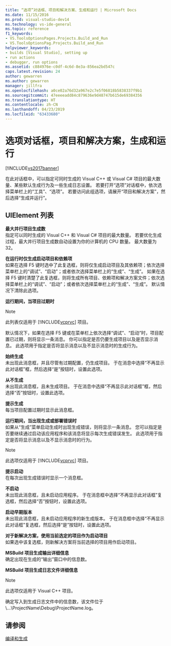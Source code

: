 ```yaml
---
title: “选项”对话框、项目和解决方案、生成和运行 | Microsoft Docs
ms.date: 11/15/2016
ms.prod: visual-studio-dev14
ms.technology: vs-ide-general
ms.topic: reference
f1_keywords:
- VS.ToolsOptionsPages.Projects.Build_and_Run
- VS.ToolsOptionsPag.Projects.Build_and_Run
helpviewer_keywords:
- builds [Visual Studio], setting up
- run actions
- debugger, run options
ms.assetid: c884976e-c0df-4c6d-8e3a-856ea2bd547c
caps.latest.revision: 24
author: gewarren
ms.author: gewarren
manager: jillfra
ms.openlocfilehash: a0ce02a76d32a967e2c7e5f06818b5838337f9b1
ms.sourcegitcommit: 47eeeeadd84c879636e9d48747b615de69384356
ms.translationtype: HT
ms.contentlocale: zh-CN
ms.lasthandoff: 04/23/2019
ms.locfileid: "63433680"
---
```

# <a name="options-dialog-box--projects-and-solutions-build-and-run"></a>选项对话框，项目和解决方案，生成和运行
[!INCLUDE[vs2017banner](../../includes/vs2017banner.md)]

在此对话框中，可以指定可同时生成的 Visual C++ 或 Visual C# 项目的最大数量、某些默认生成行为及一些生成日志设置。 若要打开“选项”对话框中，依次选择菜单栏上的“工具”、“选项”。 若要访问此组选项，请展开“项目和解决方案”，然后选择“生成并运行”。  
  
## <a name="uielement-list"></a>UIElement 列表  
 **最大并行项目生成数**  
 指定可以同时生成的 Visual C++ 和 Visual C# 项目的最大数量。 若要优化生成过程，最大并行项目生成数自动设置为你的计算机的 CPU 数量。 最大数量为 32。  
  
 **在运行时仅生成启动项目和依赖项**  
 如果在选择 F5 键时选中了此复选框，则将仅生成启动项目及其依赖项；依次选择菜单栏上的“调试”、“启动”；或者依次选择菜单栏上的“生成”、“生成”。 如果在选择 F5 键时清楚了此复选框，则将生成所有项目、依赖项和解决方案文件；依次选择菜单栏上的“调试”、“启动”；或者依次选择菜单栏上的“生成”、“生成”。 默认情况下清除此选项。  
  
 **运行期间，当项目过期时**  
 > [!NOTE]
> 此列表仅适用于 [!INCLUDE[vcprvc](../../includes/vcprvc-md.md)] 项目。  
  
 默认情况下，如果在选择 F5 键或在菜单栏上依次选择“调试”、“启动”时，项目配置已过期，则将显示一条消息。 你可以指定是否仍要生成项目以及是否显示消息。 此选项用于指定是否将显示消息以及不显示消息时的生成行为。  
  
 **始终生成**  
 未出现此消息框，并且尽管有过期配置，仍生成项目。 于在消息中选择“不再显示此对话框”框，然后选择“是”按钮时，设置此选项。  
  
 **从不生成**  
 未出现此消息框，且未生成项目。 于在消息中选择“不再显示此对话框”框，然后选择“否”按钮时，设置此选项。  
  
 **提示生成**  
 每当项目配置过期时显示此消息框。  
  
 **运行期间，当出现生成或部署错误时**  
 如果从“生成”菜单启动生成时出现生成错误，则将显示一条消息。 您可以指定是否要继续通过启动该应用程序和该消息将显示每次生成错误发生。 此选项用于指定是否将显示消息以及不显示消息时的行为。  
  
> [!NOTE]
> 此选项仅适用于 [!INCLUDE[vcprvc](../../includes/vcprvc-md.md)] 项目。  
  
 **提示启动**  
 在每次出现生成错误时显示一个消息框。  
  
 **不启动**  
 未出现此消息框，且未启动应用程序。 于在消息框中选择“不再显示此对话框”复选框，然后选择“否”按钮时，设置此选项。  
  
 **启动早期版本**  
 未出现此消息框，且未启动应用程序的新生成版本。 于在消息框中选择“不再显示此对话框”复选框，然后选择“是”按钮时，设置此选项。  
  
 **对于新解决方案，使用当前选定的项目作为启动项目**  
 如果选中该复选框，则新解决方案将当前选择的项目用作启动项目。  
  
 **MSBuild 项目生成输出详细信息**  
 确定出现在生成的“输出”窗口中的信息数。  
  
 **MSBuild 项目生成日志文件详细信息**  
 > [!NOTE]
> 此选项仅适用于 Visual C++ 项目。  
  
 确定写入到生成日志文件中的信息数，该文件位于 \\...\\ProjectName\Debug\\ProjectName.log。  
  
## <a name="see-also"></a>请参阅  
 [编译和生成](../../ide/compiling-and-building-in-visual-studio.md)
